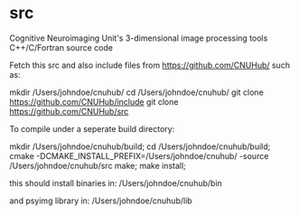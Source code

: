 # src
Cognitive Neuroimaging Unit's 3-dimensional image processing tools C++/C/Fortran source code

Fetch this src and also include files from  https://github.com/CNUHub/ such as:

mkdir /Users/johndoe/cnuhub/
cd /Users/johndoe/cnuhub/
git clone https://github.com/CNUHub/include
git clone https://github.com/CNUHub/src

To compile under a seperate build directory:

mkdir /Users/johndoe/cnuhub/build;
cd /Users/johndoe/cnuhub/build;
cmake -DCMAKE_INSTALL_PREFIX=/Users/johndoe/cnuhub/ -source /Users/johndoe/cnuhub/src
make;
make install;

this should install binaries in:
/Users/johndoe/cnuhub/bin

and psyimg library in:
/Users/johndoe/cnuhub/lib

